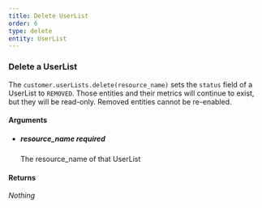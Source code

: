```yaml
---
title: Delete UserList 
order: 6
type: delete
entity: UserList 
---
```


### Delete a UserList 

The `customer.userLists.delete(resource_name)` sets the `status` field of a UserList to `REMOVED`. Those entities and their metrics will continue to exist, but they will be read-only. Removed entities cannot be re-enabled.


#### Arguments

- ##### resource_name *required*
    The resource_name of that UserList


#### Returns

_Nothing_
